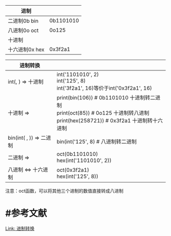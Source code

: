 | 进制           |           |
| -------------- | --------- |
| 二进制0b bin   | 0b1101010 |
| 八进制0o oct   | 0o125     |
| 十进制         |           |
| 十六进制0x hex | 0x3f2a1   |



| 进制转换                |                                                              |
| ----------------------- | ------------------------------------------------------------ |
| int(, ) => 十进制       | int('1101010', 2)<br>int('125', 8)<br>int('3f2a1', 16)等价于int('0x3f2a1', 16) |
| 十进制 =>               | print(bin(106))     # 0b1101010 十进制转二进制 <br/>print(oct(85))      # 0o125     十进制转八进制 <br/>print(hex(258721))  # 0x3f2a1   十进制转十六进制 |
| bin(int( , )) => 二进制 | bin(int('125', 8)  # 八进制转二进制                          |
| 二进制 =>               | oct(0b1101010)<br>hex(int('1101010', 2))                     |
| 八进制 <=> 十六进制     | oct(0x3f2a1)<br>hex(int('125', 8))                           |

注意：oct函数，可以将其他三个进制的数值直接转成八进制

# #参考文献

[Link: 进制转换](http://www.coolpython.net/python_primary/data_type/bin_int_hex_oct.html)